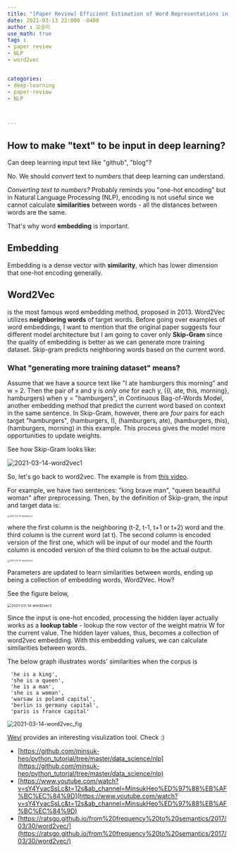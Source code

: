 ```yaml
---
title: "[Paper Review] Efficient Estimation of Word Representations in Vector Space"
date: 2021-03-13 22:000 -0400
author : 오승미
use_math: true
tags :
- paper review
- NLP
- word2vec


categories:
- deep-learning
- paper-review
- NLP



---
```




## How to make "text" to be input in deep learning?

Can deep learning input text like "github", "blog"? 

No. We should *convert* text to *numbers* that deep learning can understand. 

*Converting text to numbers?* Probably reminds you "one-hot encoding" but in Natural Language Processing (NLP), encoding is not useful since we cannot calculate **similarities** between words - all the distances between words are the same.

That's why word **embedding** is important.

## Embedding

Embedding is a dense vector with **similarity**, which has lower dimension that one-hot encoding generally.



## Word2Vec

is the most famous word embedding method, proposed in 2013. Word2Vec utilizes **neighboring words** of target words. Before going over examples of word embeddings, I want to mention that the original paper suggests four different model architecture but I am going to cover only **Skip-Gram** since the quality of embedding is better as we can generate more training dataset. Skip-gram predicts neighboring words based on the current word. 

### What "generating more training dataset" means?

Assume that we have a source text like "I ate hamburgers this morning" and w = 2. Then the pair of x and y is *only one* for each y, ({I, ate, this, morning}, hamburgers) when y = "hamburgers", in Continuous Bag-of-Words Model, another embedding method that predict the current word based on context in the same sentence. In Skip-Gram, however, there are *four* pairs for each target "hamburgers", (hamburgers, I), (hamburgers, ate), (hamburgers, this), (hamburgers, morning) in this example. This process gives the model more opportunities to update weights.

See how Skip-Gram looks like: 

![2021-03-14-word2vec1](/assets/2021-03-14-word2vec1.png)

So, let's go back to word2vec. The example is from [this video](https://www.youtube.com/watch?v=sY4YyacSsLc&t=13s&ab_channel=MinsukHeo%ED%97%88%EB%AF%BC%EC%84%9D).

For example, we have two sentences: "king brave man", "queen beautiful woman" after preprocessing. Then, by the definition of Skip-gram, the input and target data is:

<img src="/assets/2021-03-14-word2vec2.png" alt="2021-03-14-word2vec2" style="zoom: 33%;" />

where the first column is the neighboring (t-2, t-1, t+1 or t+2) word and the third column is the current word (at t). The second column is encoded version of the first one, which will be input of our model and the fourth column is encoded version of the third column to be the actual output.

<img src="/assets/2021-03-14-word2vec4.png" alt="2021-03-14-word2vec4" style="zoom: 33%;" />

Parameters are updated to learn similarities between words, ending up being a collection of embedding words, Word2Vec. How?

See the figure below, 

<img src="/assets/2021-03-14-word2vec3.png" alt="2021-03-14-word2vec3" style="zoom: 58%;" />

Since the input is one-hot encoded, processing the hidden layer actually works as a **lookup table** - lookup the row vector of the weight matrix W for the current value. The hidden layer values, thus, becomes a collection of word2vec embedding. With this embedding values, we can calculate similarities between words.

The below graph illustrates words' similarities when the corpus is

```
 'he is a king',
 'she is a queen',
 'he is a man',
 'she is a woman',
 'warsaw is poland capital',
 'berlin is germany capital',
 'paris is france capital'  
```



<img src="/assets/2021-03-14-word2vec_fig.png" alt="2021-03-14-word2vec_fig" style="zoom: 90%;" />



[Wevi](https://ronxin.github.io/wevi/) provides an interesting visulization tool. Check :)



- [https://github.com/minsuk-heo/python_tutorial/tree/master/data_science/nlp](https://github.com/minsuk-heo/python_tutorial/tree/master/data_science/nlp)
- [https://www.youtube.com/watch?v=sY4YyacSsLc&t=12s&ab_channel=MinsukHeo%ED%97%88%EB%AF%BC%EC%84%9D](https://www.youtube.com/watch?v=sY4YyacSsLc&t=12s&ab_channel=MinsukHeo%ED%97%88%EB%AF%BC%EC%84%9D)
- [https://ratsgo.github.io/from%20frequency%20to%20semantics/2017/03/30/word2vec/](https://ratsgo.github.io/from%20frequency%20to%20semantics/2017/03/30/word2vec/)

